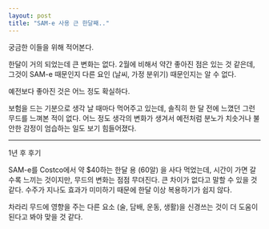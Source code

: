 ```yaml
---
layout: post
title: "SAM-e 사용 근 한달째.."
---
```



궁금한 이들을 위해 적어본다.




한달이 거의 되었는데 큰 변화는 없다. 2월에 비해서 약간 좋아진 점은 있는 것 같은데, 그것이 SAM-e 때문인지 다른 요인 (날씨, 가정 분위기) 때문인지는 알 수 없다. 




예전보다 좋아진 것은 어느 정도 확실하다.




보험을 드는 기분으로 생각 날 때마다 먹어주고 있는데, 솔직히 한 달 전에 느꼈던 그런 무드를 느껴본 적이 없다. 어느 정도 생각의 변화가 생겨서 예전처럼 분노가 치솟거나 불안한 감정이 엄습하는 일도 보기 힘들어졌다.




---

1년 후 후기 




SAM-e를 Costco에서 약 $40하는 한달 용 (60알) 을 사다 먹었는데, 시간이 가면 갈 수록 느끼는 것이지만, 무드의 변화는 점점 무뎌진다. 큰 차이가 없다고 말할 수 있을 것 같다. 수주가 지나도 효과가 미미하기 때문에 한달 이상 복용하기가 쉽지 않다. 




차라리 무드에 영향을 주는 다른 요소 (술, 담배, 운동, 생활)을 신경쓰는 것이 더 도움이 된다고 봐야 맞을 것 같다.


